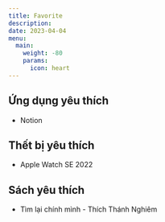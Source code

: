 ```yaml
---
title: Favorite
description:
date: 2023-04-04
menu:
  main:
    weight: -80
    params:
      icon: heart
---
```


## Ứng dụng yêu thích

- Notion

## Thết bị yêu thích

- Apple Watch SE 2022

## Sách yêu thích

- Tìm lại chính mình - Thích Thánh Nghiêm